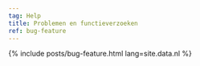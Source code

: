 ```yaml
---
tag: Help
title: Problemen en functieverzoeken
ref: bug-feature
---
```


{% include posts/bug-feature.html lang=site.data.nl %}
